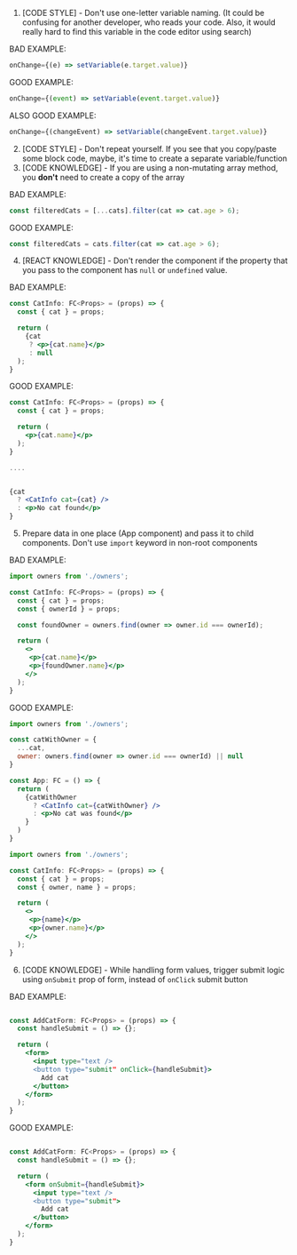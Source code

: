 1. [CODE STYLE] - Don't use one-letter variable naming. (It could be confusing for another developer, who reads your code. Also, it would really hard to find this variable in the code editor using search)

BAD EXAMPLE:
```jsx
onChange={(e) => setVariable(e.target.value)}
```

GOOD EXAMPLE:
```jsx
onChange={(event) => setVariable(event.target.value)}
```


ALSO GOOD EXAMPLE:
```jsx
onChange={(changeEvent) => setVariable(changeEvent.target.value)}
```

2. [CODE STYLE] - Don't repeat yourself. If you see that you copy/paste some block code, maybe, it's time to create a separate variable/function
3. [CODE KNOWLEDGE] - If you are using a non-mutating array method, you **don't** need to create a copy of the array

BAD EXAMPLE:
```jsx
const filteredCats = [...cats].filter(cat => cat.age > 6);
```

GOOD EXAMPLE:
```jsx
const filteredCats = cats.filter(cat => cat.age > 6);
```

4. [REACT KNOWLEDGE] - Don't render the component if the property that you pass to the component has `null` or `undefined` value.

BAD EXAMPLE:
```jsx
const CatInfo: FC<Props> = (props) => {
  const { cat } = props;

  return (
    {cat
     ? <p>{cat.name}</p>
     : null
  );
}
```

GOOD EXAMPLE:
```jsx
const CatInfo: FC<Props> = (props) => {
  const { cat } = props;

  return (
    <p>{cat.name}</p>
  );
}

....


{cat
  ? <CatInfo cat={cat} />
  : <p>No cat found</p>
}
```

5. Prepare data in one place (App component) and pass it to child components. Don't use `import` keyword in non-root components

BAD EXAMPLE:
```jsx
import owners from './owners';

const CatInfo: FC<Props> = (props) => {
  const { cat } = props;
  const { ownerId } = props;

  const foundOwner = owners.find(owner => owner.id === ownerId);

  return (
    <>
     <p>{cat.name}</p>
     <p>{foundOwner.name}</p>
    </>
  );
}
```

GOOD EXAMPLE:
```jsx
import owners from './owners';

const catWithOwner = {
  ...cat,
  owner: owners.find(owner => owner.id === ownerId) || null
}

const App: FC = () => {
  return (
    {catWithOwner
      ? <CatInfo cat={catWithOwner} />
      : <p>No cat was found</p>
    }
  )
}
```
```jsx
import owners from './owners';

const CatInfo: FC<Props> = (props) => {
  const { cat } = props;
  const { owner, name } = props;

  return (
    <>
     <p>{name}</p>
     <p>{owner.name}</p>
    </>
  );
}
```

6. [CODE KNOWLEDGE] - While handling form values, trigger submit logic using `onSubmit` prop of form, instead of `onClick` submit button

BAD EXAMPLE:
```jsx

const AddCatForm: FC<Props> = (props) => {
  const handleSubmit = () => {};

  return (
    <form>
      <input type="text />
      <button type="submit" onClick={handleSubmit}>
        Add cat
      </button>
    </form>
  );
}
```

GOOD EXAMPLE:
```jsx

const AddCatForm: FC<Props> = (props) => {
  const handleSubmit = () => {};

  return (
    <form onSubmit={handleSubmit}>
      <input type="text />
      <button type="submit">
        Add cat
      </button>
    </form>
  );
}
```

